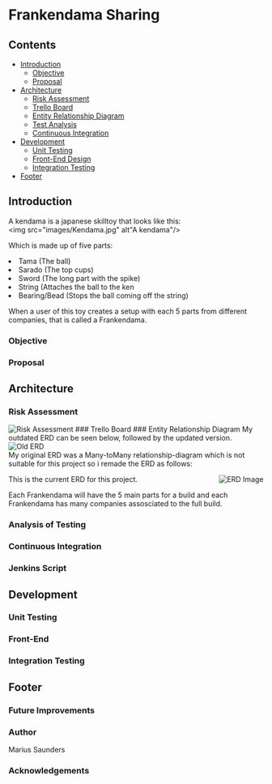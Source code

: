 # Frankendama Sharing

## Contents
* [Introduction](#introduction)
	* [Objective](#objective)
	* [Proposal](#proposal)
* [Architecture](#architecture)
	* [Risk Assessment](#risk-assessment)
	* [Trello Board](#trello-board)
	* [Entity Relationship Diagram](#entity-relationship-diagram)
	* [Test Analysis](#analysis-of-testing)
	* [Continuous Integration](#continuous-integration)
* [Development](#development)
	* [Unit Testing](#unit-testing)
	* [Front-End Design](#front-end)
	* [Integration Testing](#integration-testing)
* [Footer](#footer)

## Introduction

A kendama is a japanese skilltoy that looks like this:
<br/>
<img src="images/Kendama.jpg" alt"A kendama"/>

Which is made up of five parts:
<li>Tama (The ball)</li>
<li>Sarado (The top cups)</li>
<li>Sword (The long part with the spike)</li>
<li>String (Attaches the ball to the ken</li>
<li>Bearing/Bead (Stops the ball coming off the string)</li>

When a user of this toy creates a setup with each 5 parts from different companies, that is called a Frankendama.

### Objective
### Proposal

## Architecture

### Risk Assessment
<img src="https://github.com/MariusCSaunders/qa-individual-project/blob/master/images/RiskAssessment2.png" alt="Risk Assessment"/>
### Trello Board
### Entity Relationship Diagram
My outdated ERD can be seen below, followed by the updated version.
<img src="https://github.com/MariusCSaunders/qa-individual-project/blob/master/images/QAprojectERDdraft1.png" alt="Old ERD"/>
<br/>
My original ERD was a Many-toMany relationship-diagram which is not suitable for this project so i remade the ERD as follows:
<div style="block;"> 
<img align="right" src="https://github.com/MariusCSaunders/qa-individual-project/blob/master/images/QAprojectERDdraft22.png" alt="ERD Image"/>

This is the current ERD for this project.

Each Frankendama will have the 5 main parts for a build and each Frankendama has many companies assosciated to the full build.

### Analysis of Testing
### Continuous Integration
### Jenkins Script

## Development

### Unit Testing
### Front-End
### Integration Testing

## Footer

### Future Improvements
### Author
Marius Saunders
### Acknowledgements

